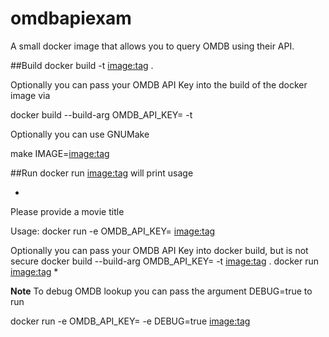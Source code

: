 # omdbapiexam

A small docker image that allows you to query OMDB using their API.

##Build
docker build -t <image:tag> .

Optionally you can pass your OMDB API Key into the build of the docker image via

docker build --build-arg OMDB_API_KEY=<value> -t

Optionally you can use GNUMake

make IMAGE=<image:tag>

##Run
docker run <image:tag> will print usage

*
Please provide a movie title

Usage:
docker run -e OMDB_API_KEY=<key> <image:tag> <movie title>

Optionally you can pass your OMDB API Key into docker build, but is not secure
docker build --build-arg OMDB_API_KEY=<key> -t <image:tag> .
docker run <image:tag> <movie title>
*

__Note__
To debug OMDB lookup you can pass the argument DEBUG=true to run

docker run -e OMDB_API_KEY=<value> -e DEBUG=true <image:tag> <title>
